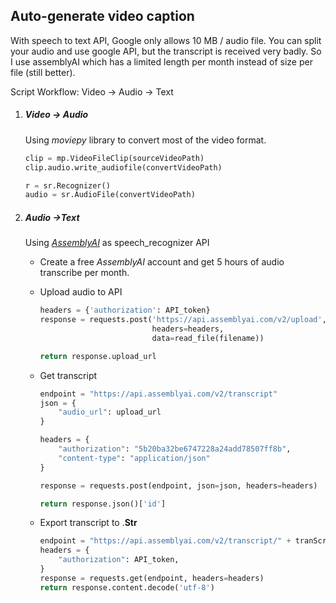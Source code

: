 ## Auto-generate video caption


With speech to text API, Google only allows 10 MB / audio file. You can split your audio and use google API, but the transcript is received very badly. 
So I use assemblyAI which has a limited length per month instead of size per file (still better).

Script Workflow:  Video &#8594;  Audio &#8594; Text



1. ##### Video &#8594; Audio

   Using *moviepy* library to convert most of the video format.

   ```python
   clip = mp.VideoFileClip(sourceVideoPath)
   clip.audio.write_audiofile(convertVideoPath)
   
   r = sr.Recognizer()
   audio = sr.AudioFile(convertVideoPath)
   ```

   

2. ##### Audio &#8594;Text

   Using *[AssemblyAI](https://app.assemblyai.com/login/)* as speech_recognizer API

   - Create a free *AssemblyAI* account and get 5 hours of audio transcribe per month. 

   - Upload audio to API

     ```python
     headers = {'authorization': API_token}
     response = requests.post('https://api.assemblyai.com/v2/upload',
                              headers=headers,
                              data=read_file(filename))
     
     return response.upload_url
     ```

     

   - Get transcript

     ```python
     endpoint = "https://api.assemblyai.com/v2/transcript"
     json = {
         "audio_url": upload_url
     }
     
     headers = {
         "authorization": "5b20ba32be6747228a24add78507ff8b",
         "content-type": "application/json"
     }
     
     response = requests.post(endpoint, json=json, headers=headers)
     
     return response.json()['id']
     ```

     

   - Export transcript to .**Str** 

     ```python
     endpoint = "https://api.assemblyai.com/v2/transcript/" + tranScript_ID
     headers = {
         "authorization": API_token,
     }
     response = requests.get(endpoint, headers=headers)
     return response.content.decode('utf-8')
     ```

     

   